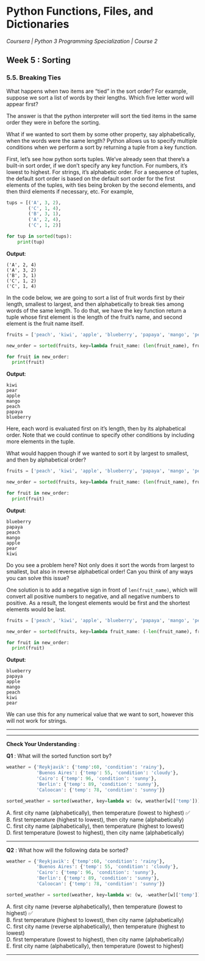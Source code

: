 # Python Functions, Files, and Dictionaries
*Coursera | Python 3 Programming Specialization | Course 2*

## Week 5 : Sorting
### 5.5. Breaking Ties

What happens when two items are “tied” in the sort order? For example, suppose we sort a list of words by their lengths. Which five letter word will appear first?

The answer is that the python interpreter will sort the tied items in the same order they were in before the sorting.

What if we wanted to sort them by some other property, say alphabetically, when the words were the same length? Python allows us to specify multiple conditions when we perform a sort by returning a tuple from a key function.

First, let’s see how python sorts tuples. We’ve already seen that there’s a built-in sort order, if we don’t specify any key function. For numbers, it’s lowest to highest. For strings, it’s alphabetic order. For a sequence of tuples, the default sort order is based on the default sort order for the first elements of the tuples, with ties being broken by the second elements, and then third elements if necessary, etc. For example,


```python
tups = [('A', 3, 2),
        ('C', 1, 4),
        ('B', 3, 1),
        ('A', 2, 4),
        ('C', 1, 2)]

for tup in sorted(tups):
	print(tup)
```

**Output**:

```
('A', 2, 4)
('A', 3, 2)
('B', 3, 1)
('C', 1, 2)
('C', 1, 4)
```

In the code below, we are going to sort a list of fruit words first by their length, smallest to largest, and then alphabetically to break ties among words of the same length. To do that, we have the key function return a tuple whose first element is the length of the fruit’s name, and second element is the fruit name itself.


```python
fruits = ['peach', 'kiwi', 'apple', 'blueberry', 'papaya', 'mango', 'pear']

new_order = sorted(fruits, key=lambda fruit_name: (len(fruit_name), fruit_name))

for fruit in new_order:
  print(fruit)
```

**Output**:

```
kiwi
pear
apple
mango
peach
papaya
blueberry
```

Here, each word is evaluated first on it’s length, then by its alphabetical order. Note that we could continue to specify other conditions by including more elements in the tuple.

What would happen though if we wanted to sort it by largest to smallest, and then by alphabetical order?

```python
fruits = ['peach', 'kiwi', 'apple', 'blueberry', 'papaya', 'mango', 'pear']

new_order = sorted(fruits, key=lambda fruit_name: (len(fruit_name), fruit_name), reverse=True)

for fruit in new_order:
  print(fruit)
```

**Output**:

```
blueberry
papaya
peach
mango
apple
pear
kiwi
```

Do you see a problem here? Not only does it sort the words from largest to smallest, but also in reverse alphabetical order! Can you think of any ways you can solve this issue?

One solution is to add a negative sign in front of `len(fruit_name)`, which will convert all positive numbers to negative, and all negative numbers to positive. As a result, the longest elements would be first and the shortest elements would be last.

```python
fruits = ['peach', 'kiwi', 'apple', 'blueberry', 'papaya', 'mango', 'pear']

new_order = sorted(fruits, key=lambda fruit_name: (-len(fruit_name), fruit_name))

for fruit in new_order:
  print(fruit)
```

**Output**:

```
blueberry
papaya
apple
mango
peach
kiwi
pear
```

We can use this for any numerical value that we want to sort, however this will not work for strings.


----
----

**Check Your Understanding** :

**Q1** : What will the sorted function sort by?

```python
weather = {'Reykjavik': {'temp':60, 'condition': 'rainy'},
           'Buenos Aires': {'temp': 55, 'condition': 'cloudy'},
           'Cairo': {'temp': 96, 'condition': 'sunny'},
           'Berlin': {'temp': 89, 'condition': 'sunny'},
           'Caloocan': {'temp': 78, 'condition': 'sunny'}}

sorted_weather = sorted(weather, key=lambda w: (w, weather[w]['temp']))
```

A. first city name (alphabetically), then temperature (lowest to highest) ✅ <br>
B. first temperature (highest to lowest), then city name (alphabetically) <br>
C. first city name (alphabetically), then temperature (highest to lowest) <br>
D. first temperature (lowest to highest), then city name (alphabetically) <br>

-----

**Q2** : What how will the following data be sorted?

```python
weather = {'Reykjavik': {'temp':60, 'condition': 'rainy'},
           'Buenos Aires': {'temp': 55, 'condition': 'cloudy'},
           'Cairo': {'temp': 96, 'condition': 'sunny'},
           'Berlin': {'temp': 89, 'condition': 'sunny'},
           'Caloocan': {'temp': 78, 'condition': 'sunny'}}

sorted_weather = sorted(weather, key=lambda w: (w, -weather[w]['temp']), reverse=True)
```

A. first city name (reverse alphabetically), then temperature (lowest to highest) ✅ <br>
B. first temperature (highest to lowest), then city name (alphabetically) <br>
C. first city name (reverse alphabetically), then temperature (highest to lowest) <br>
D. first temperature (lowest to highest), then city name (alphabetically) <br>
E. first city name (alphabetically), then temperature (lowest to highest) <br>


-----
